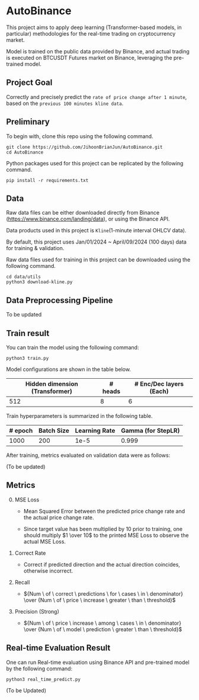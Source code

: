 # AutoBinance

This project aims to apply deep learning (Transformer-based models, in particular) methodologies for the real-time trading on cryptocurrency market.

Model is trained on the public data provided by Binance, and actual trading is executed on BTCUSDT Futures market on Binance, leveraging the pre-trained model.

## Project Goal

Correctly and precisely predict the `rate of price change after 1 minute`, based on the `previous 100 minutes kline data`.

<!-- ![](assets/project_overview.png "ProjectOverview") -->


## Preliminary

To begin with, clone this repo using the following command.
```
git clone https://github.com/JihoonBrianJun/AutoBinance.git
cd AutoBinance
```

Python packages used for this project can be replicated by the following command.
```
pip install -r requirements.txt
```

## Data

Raw data files can be either downloaded directly from Binance (https://www.binance.com/landing/data), or using the Binance API.

Data products used in this project is `Kline`(1-minute interval OHLCV data).

By default, this project uses Jan/01/2024 ~ April/09/2024 (100 days) data for training & validation.

Raw data files used for training in this project can be downloaded using the following command.
```
cd data/utils
python3 download-kline.py
```

## Data Preprocessing Pipeline
To be updated


## Train result

You can train the model using the following command:
```
python3 train.py
```

Model configurations are shown in the table below.

|Hidden dimension (Transformer)|# heads|# Enc/Dec layers (Each)|
|---|---|---|
|512|8|6|

Train hyperparameters is summarized in the following table.

|# epoch|Batch Size|Learning Rate|Gamma (for StepLR)|
|---|---|---|---|
|1000|200|1e-5|0.999|

After training, metrics evaluated on validation data were as follows:

(To be updated)

<!-- ![](assets/train_result.png "TrainResult") -->


## Metrics

0. MSE Loss
    * Mean Squared Error between the predicted price change rate and the actual price change rate.

    * Since target value has been multiplied by 10 prior to training, one should multiply $1 \over 10$ to the printed MSE Loss to observe the actual MSE Loss.


1. Correct Rate
    * Correct if predicted direction and the actual direction coincides, otherwise incorrect.


2. Recall
    * ${Num \ of \ correct \ predictions \ for \ cases \ in \ denominator} \over {Num \ of \ price \ increase \ greater \ than \ threshold}$


3. Precision (Strong)
    * ${Num \ of \ price \ increase \ among \ cases \ in \ denominator} \over {Num \ of \ model \ prediction \ greater \ than \ threshold}$


## Real-time Evaluation Result
One can run Real-time evaluation using Binance API and pre-trained model by the following command:
```
python3 real_time_predict.py
```

(To be Updated)

<!-- Model performance was further checked based on real-time orderbook and trade data of Top 10 cryptocurrencies (sorted by market cap) from Upbit. Each experiment was 3 hour in duration, and we underwent total 2 experiments until now.


### Experiment 1

|Market Code|MSE Loss|Correct Rate|Recall|Precision (Strong)|
|---|---|---|---|---|
|KRW-BTC|0.2424|31 out of 33|7 out of 7|0 out of 0|
|KRW-ETH|0.3393|25 out of 34|6 out of 7|0 out of 0|
|KRW-SOL|0.5292|28 out of 33|11 out of 12|0 out of 0|
|KRW-XRP|0.3998|29 out of 33|7 out of 7|0 out of 0|
|KRW-ADA|Code Error|-|-|-|
|KRW-AVAX|0.6953|31 out of 34|13 out of 13|0 out of 0|
|KRW-DOGE|0.5734|27 out of 33|9 out of 9|0 out of 0|
|KRW-TRX|Code Error|-|-|-|
|KRW-LINK|Code Error|-|-|-|
|KRW-DOT|0.4794|23 out of 36|23 out of 36|0 out of 0|

![](assets/eval_result1.png "EvalResult1")


### Experiment 2

|Market Code|MSE Loss|Correct Rate|Recall|Precision (Strong)|
|---|---|---|---|---|
|KRW-BTC|0.3372|28 out of 32|5 out of 5|0 out of 0|
|KRW-ETH|0.4149|22 out of 33|7 out of 8|0 out of 0|
|KRW-SOL|0.7181|29 out of 32|15 out of 15|0 out of 0|
|KRW-XRP|0.4462|30 out of 32|9 out of 10|0 out of 0|
|KRW-ADA|0.7193|15 out of 34|9 out of 15|0 out of 0|
|KRW-AVAX|0.7319|32 out of 33|8 out of 9|0 out of 0|
|KRW-DOGE|0.6005|30 out of 33|9 out of 9|0 out of 0|
|KRW-TRX|Code Error|-|-|-|
|KRW-LINK|0.5485|27 out of 34|6 out of 6|0 out of 0|
|KRW-DOT|0.5779|25 out of 34|12 out of 14|0 out of 0|

![](assets/eval_result2.png "EvalResult2") -->